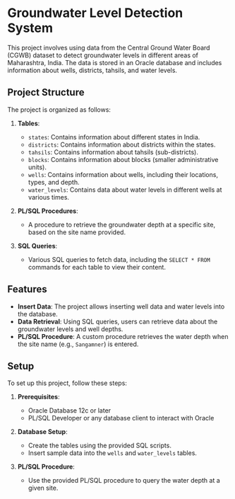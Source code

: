 # Groundwater Level Detection System

This project involves using data from the Central Ground Water Board (CGWB) dataset to detect groundwater levels in different areas of Maharashtra, India. The data is stored in an Oracle database and includes information about wells, districts, tahsils, and water levels.

## Project Structure

The project is organized as follows:
1. **Tables**:
   - `states`: Contains information about different states in India.
   - `districts`: Contains information about districts within the states.
   - `tahsils`: Contains information about tahsils (sub-districts).
   - `blocks`: Contains information about blocks (smaller administrative units).
   - `wells`: Contains information about wells, including their locations, types, and depth.
   - `water_levels`: Contains data about water levels in different wells at various times.

2. **PL/SQL Procedures**:
   - A procedure to retrieve the groundwater depth at a specific site, based on the site name provided.

3. **SQL Queries**:
   - Various SQL queries to fetch data, including the `SELECT * FROM` commands for each table to view their content.

## Features

- **Insert Data**: The project allows inserting well data and water levels into the database.
- **Data Retrieval**: Using SQL queries, users can retrieve data about the groundwater levels and well depths.
- **PL/SQL Procedure**: A custom procedure retrieves the water depth when the site name (e.g., `Sangamner`) is entered.

## Setup

To set up this project, follow these steps:

1. **Prerequisites**:
   - Oracle Database 12c or later
   - PL/SQL Developer or any database client to interact with Oracle

2. **Database Setup**:
   - Create the tables using the provided SQL scripts.
   - Insert sample data into the `wells` and `water_levels` tables.

3. **PL/SQL Procedure**:
   - Use the provided PL/SQL procedure to query the water depth at a given site.


